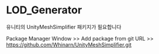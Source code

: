 # LOD_Generator

유니티의 UnityMeshSimplifier 패키지가 필요합니다

Package Manager Window >> Add package from git URL >> https://github.com/Whinarn/UnityMeshSimplifier.git